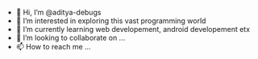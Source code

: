 - 👋 Hi, I’m @aditya-debugs
- 👀 I’m interested in exploring this vast programming world
- 🌱 I’m currently learning web developement, android developement etx
- 💞️ I’m looking to collaborate on ...
- 📫 How to reach me ...

<!---
aditya-debugs/aditya-debugs is a ✨ special ✨ repository because its `README.md` (this file) appears on your GitHub profile.
You can click the Preview link to take a look at your changes.
--->
